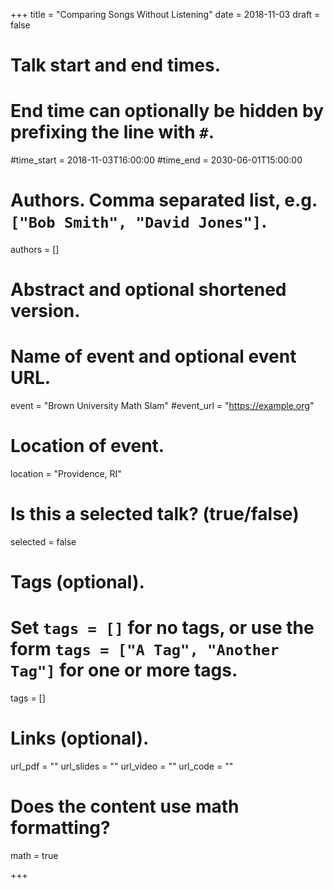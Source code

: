 +++
title = "Comparing Songs Without Listening"
date = 2018-11-03
draft = false

# Talk start and end times.
#   End time can optionally be hidden by prefixing the line with `#`.
#time_start = 2018-11-03T16:00:00
#time_end = 2030-06-01T15:00:00

# Authors. Comma separated list, e.g. `["Bob Smith", "David Jones"]`.
authors = []

# Abstract and optional shortened version.


# Name of event and optional event URL.
event = "Brown University Math Slam"
#event_url = "https://example.org"

# Location of event.
location = "Providence, RI"

# Is this a selected talk? (true/false)
selected = false

# Tags (optional).
#   Set `tags = []` for no tags, or use the form `tags = ["A Tag", "Another Tag"]` for one or more tags.
tags = []

# Links (optional).
url_pdf = ""
url_slides = ""
url_video = ""
url_code = ""

# Does the content use math formatting?
math = true

+++
